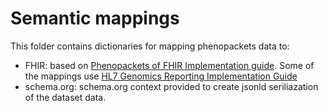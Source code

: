 # Semantic mappings

This folder contains dictionaries for mapping phenopackets data to:
- FHIR: based on [Phenopackets of FHIR Implementation guide](https://aehrc.github.io/fhir-phenopackets-ig/).
Some of the mappings use [HL7 Genomics Reporting Implementation Guide](http://hl7.org/fhir/uv/genomics-reporting/STU1/index.html)
- schema.org: schema.org context provided to create jsonld seriliazation of the dataset data.   
